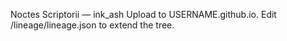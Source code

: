 Noctes Scriptorii — ink_ash
Upload to USERNAME.github.io. Edit /lineage/lineage.json to extend the tree.
